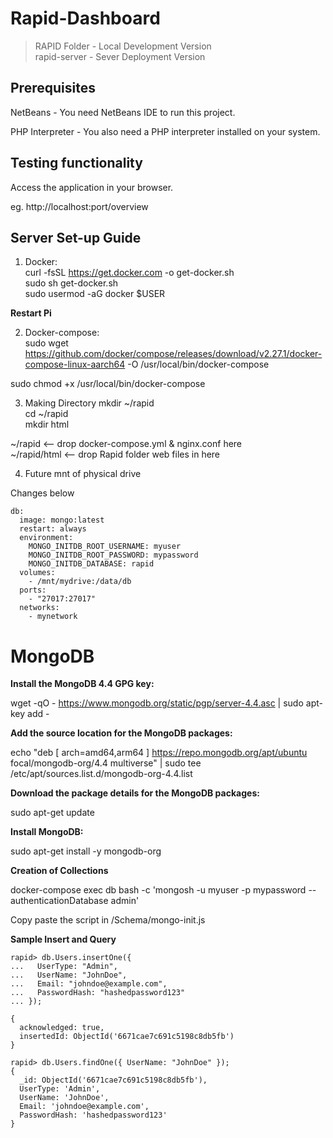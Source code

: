 # Rapid-Dashboard
> RAPID Folder - Local Development Version <br>
> rapid-server - Sever Deployment Version
## Prerequisites
NetBeans - You need NetBeans IDE to run this project.

PHP Interpreter - You also need a PHP interpreter installed on your system.

## Testing functionality
Access the application in your browser.

eg. http://localhost:port/overview 

## Server Set-up Guide
1. Docker: <br>
curl -fsSL https://get.docker.com -o get-docker.sh <br>
sudo sh get-docker.sh <br>
sudo usermod -aG docker $USER 

**Restart Pi**

2. Docker-compose: <br>
sudo wget https://github.com/docker/compose/releases/download/v2.27.1/docker-compose-linux-aarch64 -O /usr/local/bin/docker-compose

sudo chmod +x /usr/local/bin/docker-compose

3. Making Directory
mkdir ~/rapid <br>
cd ~/rapid <br>
mkdir html <br>

~/rapid      <-- drop docker-compose.yml & nginx.conf here <br>
~/rapid/html <-- drop Rapid folder web files in here

4. Future mnt of physical drive <br>

Changes below <br>
```
db:
  image: mongo:latest
  restart: always
  environment:
    MONGO_INITDB_ROOT_USERNAME: myuser
    MONGO_INITDB_ROOT_PASSWORD: mypassword
    MONGO_INITDB_DATABASE: rapid
  volumes:
    - /mnt/mydrive:/data/db
  ports:
    - "27017:27017"
  networks:
    - mynetwork
```

# MongoDB
**Install the MongoDB 4.4 GPG key:**

wget -qO - https://www.mongodb.org/static/pgp/server-4.4.asc | sudo apt-key add -

**Add the source location for the MongoDB packages:**

echo "deb [ arch=amd64,arm64 ] https://repo.mongodb.org/apt/ubuntu focal/mongodb-org/4.4 multiverse" | sudo tee /etc/apt/sources.list.d/mongodb-org-4.4.list

**Download the package details for the MongoDB packages:**

sudo apt-get update

**Install MongoDB:**

sudo apt-get install -y mongodb-org

**Creation of Collections**

docker-compose exec db bash -c 'mongosh -u myuser -p mypassword --authenticationDatabase admin'

Copy paste the script in /Schema/mongo-init.js

**Sample Insert and Query**

```
rapid> db.Users.insertOne({
...   UserType: "Admin",
...   UserName: "JohnDoe",
...   Email: "johndoe@example.com",
...   PasswordHash: "hashedpassword123"
... });
```
```
{
  acknowledged: true,
  insertedId: ObjectId('6671cae7c691c5198c8db5fb')
}
```
```
rapid> db.Users.findOne({ UserName: "JohnDoe" });
{
  _id: ObjectId('6671cae7c691c5198c8db5fb'),
  UserType: 'Admin',
  UserName: 'JohnDoe',
  Email: 'johndoe@example.com',
  PasswordHash: 'hashedpassword123'
}
```

